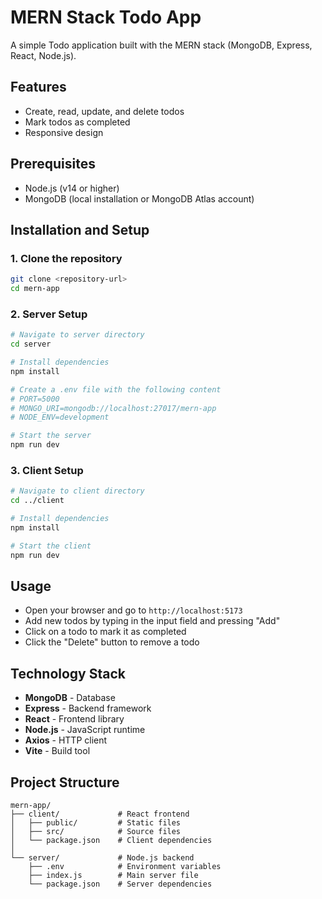 # MERN Stack Todo App

A simple Todo application built with the MERN stack (MongoDB, Express, React, Node.js).

## Features

- Create, read, update, and delete todos
- Mark todos as completed
- Responsive design

## Prerequisites

- Node.js (v14 or higher)
- MongoDB (local installation or MongoDB Atlas account)

## Installation and Setup

### 1. Clone the repository

```bash
git clone <repository-url>
cd mern-app
```

### 2. Server Setup

```bash
# Navigate to server directory
cd server

# Install dependencies
npm install

# Create a .env file with the following content
# PORT=5000
# MONGO_URI=mongodb://localhost:27017/mern-app
# NODE_ENV=development

# Start the server
npm run dev
```

### 3. Client Setup

```bash
# Navigate to client directory
cd ../client

# Install dependencies
npm install

# Start the client
npm run dev
```

## Usage

- Open your browser and go to `http://localhost:5173`
- Add new todos by typing in the input field and pressing "Add"
- Click on a todo to mark it as completed
- Click the "Delete" button to remove a todo

## Technology Stack

- **MongoDB** - Database
- **Express** - Backend framework
- **React** - Frontend library
- **Node.js** - JavaScript runtime
- **Axios** - HTTP client
- **Vite** - Build tool

## Project Structure

```
mern-app/
├── client/             # React frontend
│   ├── public/         # Static files
│   ├── src/            # Source files
│   └── package.json    # Client dependencies
│
└── server/             # Node.js backend
    ├── .env            # Environment variables
    ├── index.js        # Main server file
    └── package.json    # Server dependencies
``` 